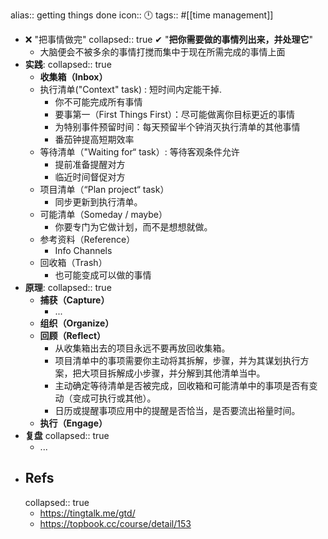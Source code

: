 alias:: getting things done
icon:: 🕛
tags:: #[[time management]]
- ❌ "把事情做完"
  collapsed:: true
  ✔ "**把你需要做的事情列出来，并处理它**"
  - 大脑便会不被多余的事情打搅而集中于现在所需完成的事情上面
- **实践**:
  collapsed:: true
  - **收集箱（Inbox）**
  - 执行清单("Context" task) : 短时间内定能干掉.
    - 你不可能完成所有事情
    - 要事第一（First Things First）：尽可能做离你目标更近的事情
    - 为特别事件预留时间：每天预留半个钟消灭执行清单的其他事情
    - 番茄钟提高短期效率
  - 等待清单（"Waiting for“ task）: 等待客观条件允许
    - 提前准备提醒对方
    - 临近时间督促对方
  - 项目清单（“Plan project“ task）
    - 同步更新到执行清单。
  - 可能清单（Someday / maybe）
    - 你要专门为它做计划，而不是想想就做。
  - 参考资料（Reference）
    - Info Channels
  - 回收箱（Trash）
    - 也可能变成可以做的事情
- **原理**:
  collapsed:: true
  - **捕获（Capture）**
    - ...
  - **组织（Organize）**
  - **回顾（Reflect）**
    - 从收集箱出去的项目永远不要再放回收集箱。
    - 项目清单中的事项需要你主动将其拆解，步骤，并为其谋划执行方案，把大项目拆解成小步骤，并分解到其他清单当中。
    - 主动确定等待清单是否被完成，回收箱和可能清单中的事项是否有变动（变成可执行或其他）。
    - 日历或提醒事项应用中的提醒是否恰当，是否要流出裕量时间。
  - **执行（Engage）**
- **复盘**
  collapsed:: true
  - ...
- ## Refs
  collapsed:: true
  - https://tingtalk.me/gtd/
  - https://topbook.cc/course/detail/153